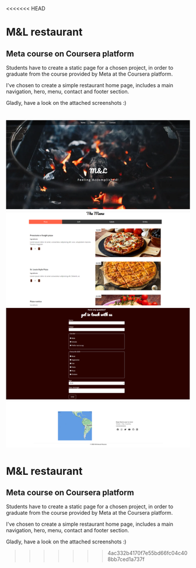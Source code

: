 <<<<<<< HEAD
# M&L restaurant

## Meta course on Coursera platform

Students have to create a static page for a chosen project, in order to graduate from the course provided by Meta at the Coursera platform.

I've chosen to create a simple restaurant home page, includes a main navigation, hero, menu, contact and footer section.

Gladly, have a look on the attached screenshots :)

![Alt text](./assets/screenshots/1.png?raw=true)
![Alt text](./assets/screenshots/2.png?raw=true)
![Alt text](./assets/screenshots/3.png?raw=true)
![Alt text](./assets/screenshots/4.png?raw=true)
=======
# M&L restaurant

## Meta course on Coursera platform

Students have to create a static page for a chosen project, in order to graduate from the course provided by Meta at the Coursera platform.

I've chosen to create a simple restaurant home page, includes a main navigation, hero, menu, contact and footer section.

Gladly, have a look on the attached screenshots :)
>>>>>>> 4ac332b4170f7e55bd66fc04c408bb7ced1a737f
